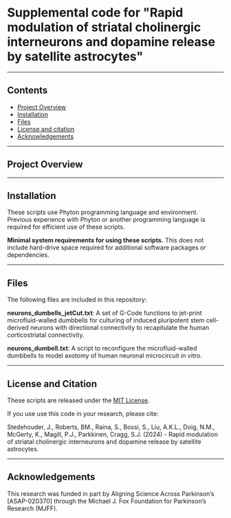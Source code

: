# Supplemental code for "Rapid modulation of striatal cholinergic interneurons and dopamine release by satellite astrocytes"

------------------
## Contents
* [Project Overview](#project-overview)
* [Installation](#installation)
* [Files](#files)
* [License and citation](#license-and-citation)
* [Acknowledgements](#acknowledgements)

------------------
## Project Overview

------------------
## Installation
These scripts use Phyton programming language and environment. Previous experience with Phyton or another programming language is required for efficient use of these scripts.

**Minimal system requirements for using these scripts.** This does not include hard-drive space required for additional software packages or dependencies.

------------------
## Files
The following files are included in this repository:

**neurons_dumbells_jetCut.txt**: A set of G-Code functions to jet-print microfluid-walled dumbbells for culturing of induced pluripotent stem cell-derived neurons with directional connectivity to recapitulate the human corticostriatal connectivity.

**neurons_dumbell.txt**: A script to reconfigure the microfluid-walled dumbbells to model axotomy of human neuronal microcircuit in vitro.

------------------
## License and Citation
These scripts are released under the [MIT License](https://opensource.org/license/mit).

If you use use this code in your research, please cite:

Stedehouder, J., Roberts, BM., Raina, S., Bossi, S., Liu, A.K.L., Doig, N.M., McGerty, K., Magill, P.J., Parkkinen, Cragg, S.J. (2024) - Rapid modulation of striatal cholinergic interneurons and dopamine release by satellite astrocytes.  

------------------
## Acknowledgements
This research was funded in part by Aligning Science Across Parkinson’s [ASAP-020370] through the Michael J. Fox Foundation for Parkinson’s Research (MJFF).
